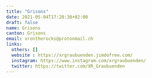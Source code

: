 ```yaml
---
title: "Grisons"
date: 2021-05-04T17:28:38+02:00
draft: false
name: Grisons
canton: Grisons
email: xrontherocks@protonmail.ch
links:
  others: []
  website : https://xrgraubuenden.jimdofree.com/
  instagram: https://www.instagram.com/xrgraubuenden/
  twitter: https://twitter.com/XR_Graubuenden
---
```


